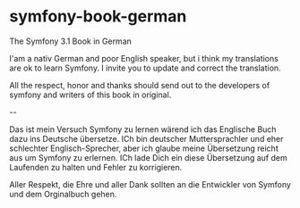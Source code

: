 # symfony-book-german
The Symfony 3.1 Book in German

I'am a nativ German and poor English speaker, but i think my translations are ok to learn Symfony.
I invite you to update and correct the translation.

All the respect, honor and thanks should send out to the developers of symfony and writers of this book in original.

--

Das ist mein Versuch Symfony zu lernen wärend ich das Englische Buch dazu ins Deutsche übersetze.
ICh bin deutscher Muttersprachler und eher schlechter Englisch-Sprecher, aber ich glaube meine Übersetzung reicht aus um Symfony zu erlernen.
ICh lade Dich ein diese Übersetzung auf dem Laufenden zu halten und Fehler zu korrigieren.

Aller Respekt, die Ehre  und aller Dank sollten an die Entwickler von Symfony und dem Orginalbuch gehen.
